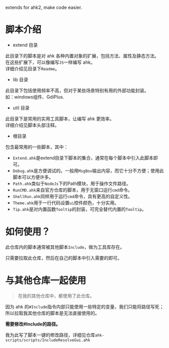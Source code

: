 extends for ahk2, make code easier.

# 脚本介绍

- extend 目录

此目录下的脚本是对 ahk 各种内置对象的扩展，包括方法、属性及静态方法。  
在这些扩展下，可以像编写`JS`一样编写 ahk。  
详细介绍见目录下`Readme`。

- lib 目录

此目录下包括使用频率不高，但对于某些场景特别有用的外部功能封装。  
如：windows组件、GdiPlus.

- util 目录

此目录下是常用的实用工具脚本，让编写 ahk 更效率。  
详细介绍见脚本头部注释。

- 根目录

包含最常用的一些脚本，其中：
- `Extend.ahk`是extend目录下脚本的集合，通常在每个脚本中引入此脚本即可。
- `Debug.ahk`是方便调试的。一般用`MsgBox`输出内容，而它十分不方便；使用此脚本可以方便许多。
- `Path.ahk`类似于`NodeJs`下的Path模块，用于操作文件路径。
- `RunCMD.ahk`来自官方仓库的脚本，用于无窗口运行`cmd`命令。
- `ShellRun.ahk`同样用于运行`cmd`命令，具有更高的自定义性。
- `Theme.ahk`用于一行代码设置`ui`控件颜色，十分实用。
- `Tip.ahk`是对内置函数`Tooltip`的封装，可完全替代内置的`Tooltip`。


# 如何使用？

此仓库内的脚本通常被其他脚本`Include`，做为工具库存在。

只需要拉取此仓库，然后在自己的脚本中引入需要的即可。

# 与其他仓库一起使用

> 在我的其他仓库中，都使用了此仓库。

因为 ahk 的`#Include`指令内部只能使用一些特定的变量，我们只能将路径写死；所以拉取我其他仓库的脚本是无法直接使用的。

**需要修改#Include的路径。**

我为此写了脚本一键的修改路径，详细见仓库`ahk-scripts/scripts/IncludeResolveGui.ahk`